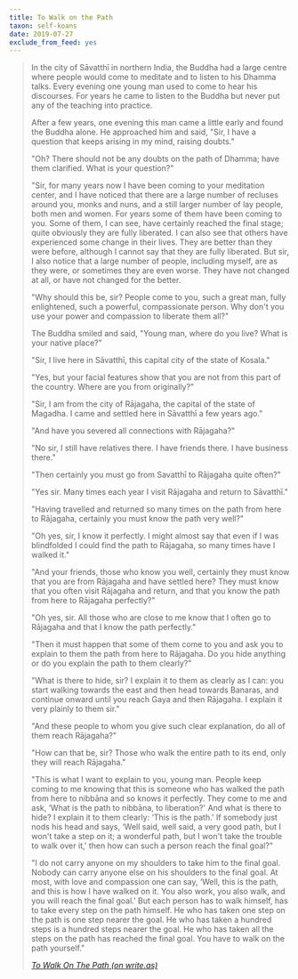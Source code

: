```yaml
---
title: To Walk on the Path
taxon: self-koans
date: 2019-07-27
exclude_from_feed: yes
---
```


> In the city of Sāvatthī in northern India, the Buddha had a large
> centre where people would come to meditate and to listen to his Dhamma
> talks. Every evening one young man used to come to hear his
> discourses. For years he came to listen to the Buddha but never put
> any of the teaching into practice.
> 
> After a few years, one evening this man came a little early and found
> the Buddha alone. He approached him and said, "Sir, I have a question
> that keeps arising in my mind, raising doubts."
> 
> "Oh? There should not be any doubts on the path of Dhamma; have them
> clarified. What is your question?"
> 
> "Sir, for many years now I have been coming to your meditation center,
> and I have noticed that there are a large number of recluses around
> you, monks and nuns, and a still larger number of lay people, both men
> and women. For years some of them have been coming to you. Some of
> them, I can see, have certainly reached the final stage; quite
> obviously they are fully liberated. I can also see that others have
> experienced some change in their lives. They are better than they were
> before, although I cannot say that they are fully liberated. But sir,
> I also notice that a large number of people, including myself, are as
> they were, or sometimes they are even worse. They have not changed at
> all, or have not changed for the better.
> 
> "Why should this be, sir? People come to you, such a great man, fully
> enlightened, such a powerful, compassionate person. Why don't you use
> your power and compassion to liberate them all?"
> 
> The Buddha smiled and said, "Young man, where do you live? What is
> your native place?"
> 
> "Sir, I live here in Sāvatthī, this capital city of the state of
> Kosala."
> 
> "Yes, but your facial features show that you are not from this part of
> the country. Where are you from originally?"
> 
> "Sir, I am from the city of Rājagaha, the capital of the state of
> Magadha. I came and settled here in Sāvatthī a few years ago."
> 
> "And have you severed all connections with Rājagaha?"
> 
> "No sir, I still have relatives there. I have friends there. I have
> business there."
> 
> "Then certainly you must go from Savatthī to Rājagaha quite often?"
> 
> "Yes sir. Many times each year I visit Rājagaha and return to
> Sāvatthī."
> 
> "Having travelled and returned so many times on the path from here to
> Rājagaha, certainly you must know the path very well?"
> 
> "Oh yes, sir, I know it perfectly. I might almost say that even if I
> was blindfolded I could find the path to Rājagaha, so many times have
> I walked it."
> 
> "And your friends, those who know you well, certainly they must know
> that you are from Rājagaha and have settled here? They must know that
> you often visit Rājagaha and return, and that you know the path from
> here to Rājagaha perfectly?"
> 
> "Oh yes, sir. All those who are close to me know that I often go to
> Rājagaha and that I know the path perfectly."
> 
> "Then it must happen that some of them come to you and ask you to
> explain to them the path from here to Rājagaha. Do you hide anything
> or do you explain the path to them clearly?"
> 
> "What is there to hide, sir? I explain it to them as clearly as I can:
> you start walking towards the east and then head towards Banaras, and
> continue onward until you reach Gaya and then Rājagaha. I explain it
> very plainly to them sir."
> 
> "And these people to whom you give such clear explanation, do all of
> them reach Rājagaha?"
> 
> "How can that be, sir? Those who walk the entire path to its end, only
> they will reach Rājagaha."
> 
> "This is what I want to explain to you, young man. People keep coming
> to me knowing that this is someone who has walked the path from here
> to nibbāna and so knows it perfectly. They come to me and ask, ‘What
> is the path to nibbāna, to liberation?' And what is there to hide? I
> explain it to them clearly: ‘This is the path.' If somebody just nods
> his head and says, ‘Well said, well said, a very good path, but I
> won't take a step on it; a wonderful path, but I won't take the
> trouble to walk over it,' then how can such a person reach the final
> goal?"
> 
> "I do not carry anyone on my shoulders to take him to the final
> goal. Nobody can carry anyone else on his shoulders to the final
> goal. At most, with love and compassion one can say, ‘Well, this is
> the path, and this is how I have walked on it. You also work, you also
> walk, and you will reach the final goal.' But each person has to walk
> himself, has to take every step on the path himself. He who has taken
> one step on the path is one step nearer the goal. He who has taken a
> hundred steps is a hundred steps nearer the goal. He who has taken all
> the steps on the path has reached the final goal. You have to walk on
> the path yourself."
> 
> <cite>[To Walk On The Path (on write.as)](https://write.as/mya249cn84nosg9r)</cite>
